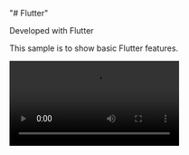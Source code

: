 "# Flutter" 



Developed with Flutter 


This sample is to show basic Flutter features.


![Alt Text](https://github.com/hanene2030/Flutter/blob/master/record_screen.mp4)
